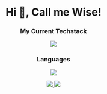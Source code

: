 <h1 align="center">Hi 👋, Call me Wise!</h1>

<h3 align="center">My Current Techstack</h3>
<p align="center">
  <a href="https://skillicons.dev">
    <img src="https://skillicons.dev/icons?i=react,nextjs,tailwind,prisma,ts" />
  </a>
</p>

<h3 align="center">Languages</h3>
<p align="center">
  <a href="https://skillicons.dev">
    <img src="https://skillicons.dev/icons?i=py,c,js,html,css" />
  </a>
</p>

<p align="center">
  <a href="https://github.com/nicholaswisee">
    <img src="https://github-readme-stats.vercel.app/api?username=nicholaswisee&show_icons=true&theme=city_lights" />
  </a>
  <a href="https://github.com/nicholaswisee">
    <img src="https://github-readme-stats.vercel.app/api/top-langs/?username=nicholaswisee&layout=compact&theme=city_lights" />
  </a>
</p>
